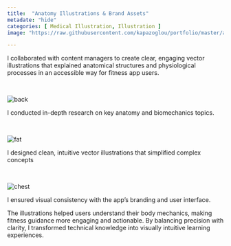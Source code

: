 ```yaml
---
title:  "Anatomy Illustrations & Brand Assets"
metadate: "hide"
categories: [ Medical Illustration, Illustration ]
image: "https://raw.githubusercontent.com/kapazoglou/portfolio/master/assets/images/item/ChestMuscles.png"

---
```


I collaborated with content managers to create clear, engaging vector illustrations that explained anatomical structures and physiological processes in an accessible way for fitness app users.

<br>

![back](https://raw.githubusercontent.com/kapazoglou/portfolio/master/assets/images/item/BackMuscles.png)

I conducted in-depth research on key anatomy and biomechanics topics.



<br>

![fat](https://raw.githubusercontent.com/kapazoglou/portfolio/master/assets/images/item/LifeOfFat.png)

I designed clean, intuitive vector illustrations that simplified complex concepts


<br>

![chest](https://raw.githubusercontent.com/kapazoglou/portfolio/master/assets/images/item/HipFlexors.png)

I ensured visual consistency with the app’s branding and user interface.


The illustrations helped users understand their body mechanics, making fitness guidance more engaging and actionable. By balancing precision with clarity, I transformed technical knowledge into visually intuitive learning experiences.


<!--The task was to design well perfoming Facebook/Instagram ads for the fitness app. I came up with the concepts after research and animated the ads.

<figure class="video_container">
  <video controls="true" allowfullscreen="true" poster="https://raw.githubusercontent.com/kapazoglou/portfolio/master/assets/images/item/vlcsnap-2020-12-15-15h30m13s777.png">
    <source src="https://raw.githubusercontent.com/kapazoglou/portfolio/master/assets/images/item/8fit-adDes-anim-1.mp4" type="video/mp4">
  </video>
</figure>

<figure class="video_container">
  <video controls="true" allowfullscreen="true" poster="https://raw.githubusercontent.com/kapazoglou/portfolio/master/assets/images/item/vlcsnap-2020-12-15-15h49m05s755.png">
    <source src="https://raw.githubusercontent.com/kapazoglou/portfolio/master/assets/images/item/8fit-KeepPushing_sn.mp4" type="video/mp4">
  </video>
</figure>

<figure class="video_container">
  <video controls="true" allowfullscreen="true" poster="https://raw.githubusercontent.com/kapazoglou/portfolio/master/assets/images/item/vlcsnap-2020-12-15-15h48m09s699.png">
    <source src="https://raw.githubusercontent.com/kapazoglou/portfolio/master/assets/images/item/8fit-adDes-anim-2.mp4" type="video/mp4">
  </video>
</figure>-->
